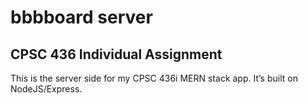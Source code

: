 # bbbboard server

## CPSC 436 Individual Assignment

This is the server side for my CPSC 436i MERN stack app. It’s built on NodeJS/Express.
